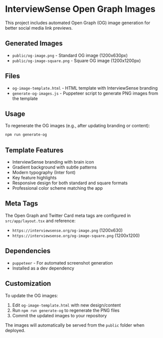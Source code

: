 # InterviewSense Open Graph Images

This project includes automated Open Graph (OG) image generation for better social media link previews.

## Generated Images

- `public/og-image.png` - Standard OG image (1200x630px)
- `public/og-image-square.png` - Square OG image (1200x1200px)

## Files

- `og-image-template.html` - HTML template with InterviewSense branding
- `generate-og-images.js` - Puppeteer script to generate PNG images from the template

## Usage

To regenerate the OG images (e.g., after updating branding or content):

```bash
npm run generate-og
```

## Template Features

- InterviewSense branding with brain icon
- Gradient background with subtle patterns  
- Modern typography (Inter font)
- Key feature highlights
- Responsive design for both standard and square formats
- Professional color scheme matching the app

## Meta Tags

The Open Graph and Twitter Card meta tags are configured in `src/app/layout.tsx` and reference:
- `https://interviewsense.org/og-image.png` (1200x630)
- `https://interviewsense.org/og-image-square.png` (1200x1200)

## Dependencies

- `puppeteer` - For automated screenshot generation
- Installed as a dev dependency

## Customization

To update the OG images:
1. Edit `og-image-template.html` with new design/content
2. Run `npm run generate-og` to regenerate the PNG files
3. Commit the updated images to your repository

The images will automatically be served from the `public` folder when deployed.
